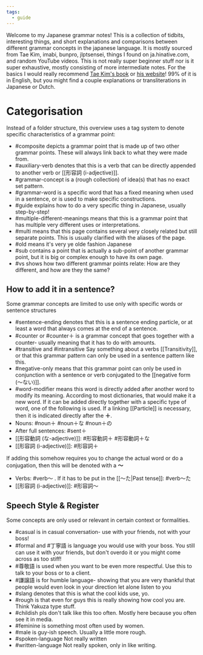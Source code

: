 ```yaml
---
tags:
  - guide
---
```

Welcome to my Japanese grammar notes!
This is a collection of tidbits, interesting things, and short explanations and comparisons between different grammar concepts in the japanese language. It is mostly sourced from Tae Kim, imabi, bunpro, jlptsensei, things I found on ja.hinative.com, and random YouTube videos.
This is not really super beginner stuff nor is it super exhaustive, mostly consisting of more intermediate notes. For the basics I would really recommend [Tae Kim's book](https://www.amazon.com/Guide-Japanese-Grammar-approach-learning/dp/1495238962) or [his website](https://guidetojapanese.org/learn/)!
99% of it is in English, but you might find a couple explanations or transliterations in Japanese or Dutch.

# Categorisation
Instead of a folder structure, this overview uses a tag system to denote specific characteristics of a grammar point:
- #composite depicts a grammar point that is made up of two other grammar points. These will always link back to what they were made from.
-  #auxiliary-verb denotes that this is a verb that can be directly appended to another verb or [[形容詞 (i-adjective)]].
- #grammar-concept is a (rough collection) of idea(s) that has no exact set pattern.
- #grammar-word is a specific word that has a fixed meaning when used in a sentence, or is used to make specific constructions.
- #guide explains how to do a very specific thing in Japanese, usually step-by-step!
- #multiple-different-meanings means that this is a grammar point that has multiple very different uses or interpretations.
- #multi means that this page contains several very closely related but still separate points. This is usually clarified with the aliases of the page.
- #old means it's very ye olde fashion Japanese
- #sub contains a point that is actually a sub-point of another grammar point, but it is big or complex enough to have its own page.
- #vs shows how two different grammar points relate: How are they different, and how are they the same?

## How to add it in a sentence?
Some grammar concepts are limited to use only with specific words or sentence structures
- #sentence-ending denotes that this is a sentence ending particle, or at least a word that always comes at the end of a sentence.
- #counter or #counter＋ is a grammar concept that goes together with a counter- usually meaning that it has to do with amounts.
- #transitive and #intransitive Say something about a verbs [[Transitivity]], or that this grammar pattern can only be used in a sentence pattern like this.
- #negative-only means that this grammar point can only be used in conjunction with a sentence or verb conjugated to the [[negative form (〜ない)]].
- #word-modifier means this word is directly added after another word to modify its meaning. According to most dictionaries, that would make it a new word.
If it can be added directly together with a specific type of word, one of the following is used. If a linking [[Particle]] is necessary, then it is indicated directly after the **＋**.
- Nouns: #noun＋  #noun＋な #noun＋の 
- After full sentences: #sent＋ 
- [[形容動詞 (な-adjective)]]: #形容動詞＋  #形容動詞＋な 
- [[形容詞 (i-adjective)]]: #形容詞＋ 

If adding this somehow requires you to change the actual word or do a conjugation, then this will be denoted with a **〜**
- Verbs: #verb〜 . If it has to be put in the [[〜た|Past tense]]: #verb〜た 
- [[形容詞 (i-adjective)]]: #形容詞〜  

## Speech Style & Register
Some concepts are only used or relevant in certain context or formalities.
- #casual is in casual conversation- use with your friends, not with your boss!
- #formal and #丁寧語 is language you would use with your boss. You still can use it with your friends, but don't overdo it or you might come across as too stiff!
- #尊敬語 is used when you want to be even more respectful. Use this to talk to your boss or to a client.
-  #謙譲語 is for humble language- showing that you are very thankful that people would even look in your direction let alone listen to you
- #slang denotes that this is what the cool kids use, yo.
- #rough is that even for guys this is really showing how cool you are. Think Yakuza type stuff.
- #childish pls don't talk like this too often. Mostly here because you often see it in media.
- #feminine is something most often used by women.
- #male is guy-ish speech. Usually a little more rough.
- #spoken-language Not really written
- #written-language Not really spoken, only in like writing.